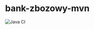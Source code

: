 # bank-zbozowy-mvn

![Java CI](https://github.com/Fazill2/bank-zbozowy-mvn/actions/workflows/ci.yml/badge.svg)
